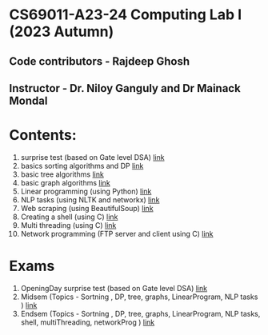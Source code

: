 # CS69011-A23-24 Computing Lab I (2023 Autumn) 

## Code contributors - Rajdeep Ghosh

## Instructor - Dr. Niloy Ganguly and Dr Mainack Mondal

# Contents:
1. surprise test (based on Gate level DSA) [link](/exams/opening_Test/)
2. basics sorting algorithms and DP [link](/CL%20lab/C/sorting%20%26%20Dp)
3. basic tree algorithms [link](/CL%20lab/C/tree/)
4. basic graph algorithms [link](/CL%20lab/C/Graph)
5. Linear programming (using Python) [link](/CL%20lab/python/LinearProgramming)
6. NLP tasks (using NLTK and networkx) [link](/CL%20lab/python/NLP_tasks_py)
7. Web scraping (using BeautifulSoup) [link](/CL%lab/Python/webscrapping_py)
8. Creating a shell (using C) [link](/OS/shellProg/)
9. Multi threading (using C) [link](/OS/multiThreading/)
10. Network programming (FTP server and client using C) [link](/OS/netwrok/)

# Exams 
1. OpeningDay surprise test (based on Gate level DSA) [link](/exams/opening_Test/Test_Questions.pdf)
2. Midsem (Topics - Sortning , DP, tree, graphs, LinearProgram, NLP tasks ) [link](exams/MidsemTest)
3. Endsem (Topics - Sortning , DP, tree, graphs, LinearProgram, NLP tasks, shell, multiThreading, networkProg ) [link](/exams/23CS60R10_ENDSEM/End%20Sem%20Lab%20Test.pdf)

